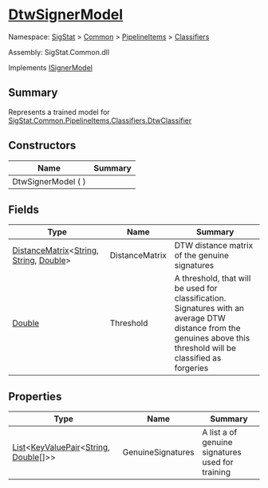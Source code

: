 # [DtwSignerModel](./DtwSignerModel.md)

Namespace: [SigStat]() > [Common](./../../README.md) > [PipelineItems]() > [Classifiers](./README.md)

Assembly: SigStat.Common.dll

Implements [ISignerModel](./../../Pipeline/ISignerModel.md)

## Summary
Represents a trained model for [SigStat.Common.PipelineItems.Classifiers.DtwClassifier](https://github.com/hargitomi97/sigstat/tree/develop/docs/md/SigStat/Common/PipelineItems/Classifiers/DtwClassifier.md)

## Constructors

| Name | Summary | 
| --- | --- | 
| DtwSignerModel (  ) |  | 


## Fields

| Type | Name | Summary | 
| --- | --- | --- | 
| [DistanceMatrix](./../../DistanceMatrix-3.md)\<[String](https://docs.microsoft.com/en-us/dotnet/api/System.String), [String](https://docs.microsoft.com/en-us/dotnet/api/System.String), [Double](https://docs.microsoft.com/en-us/dotnet/api/System.Double)> | DistanceMatrix | DTW distance matrix of the genuine signatures | 
| [Double](https://docs.microsoft.com/en-us/dotnet/api/System.Double) | Threshold | A threshold, that will be used for classification. Signatures with  an average DTW distance from the genuines above this threshold will  be classified as forgeries | 


## Properties

| Type | Name | Summary | 
| --- | --- | --- | 
| [List](https://docs.microsoft.com/en-us/dotnet/api/System.Collections.Generic.List-1)\<[KeyValuePair](https://docs.microsoft.com/en-us/dotnet/api/System.Collections.Generic.KeyValuePair-2)\<[String](https://docs.microsoft.com/en-us/dotnet/api/System.String), [Double](https://docs.microsoft.com/en-us/dotnet/api/System.Double)[]>> | GenuineSignatures | A list a of genuine signatures used for training | 


